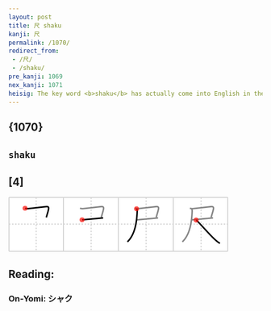 ```yaml
---
layout: post
title: 尺 shaku
kanji: 尺
permalink: /1070/
redirect_from:
 - /尺/
 - /shaku/
pre_kanji: 1069
nex_kanji: 1071
heisig: The key word <b>shaku</b> has actually come into English in the word <i><b>shaku</b>hachi</i>, the ancient Japanese flute that measured "one <b>shaku</b> and eight <i>sun</i>" (the "sun" being about an inch in length). Since the <b>shaku</b> is about one foot in length, this makes about 20 inches. Let the final sweeping stroke be like a tape measure added to the <i>flag</i>.
---
```


## {1070}

## `shaku`

## [4]

<div class="stroke"><img src="../images/E5B0BA.png" /></div>

## Reading:

### On-Yomi: シャク
